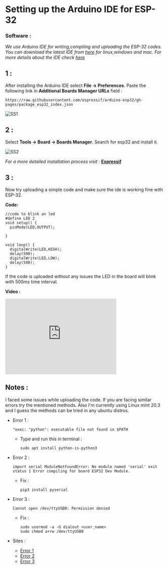 # Setting up the Arduino IDE for ESP-32
### Software :
_We use Arduino IDE for writing,compiling and uploading the ESP-32 codes. You can download the latest IDE from [here](https://www.arduino.cc/en/software) for linux,windows and mac._
_For more details about the IDE check [here](https://aswin-asokan.github.io/Kerala-IoT-Challenge/pages/level1/intro)_

## 1 :
After installing the Arduino IDE select __File -> Preferences__. Paste the following link in __Additional Boards Manager URLs__ field :   

```
https://raw.githubusercontent.com/espressif/arduino-esp32/gh-pages/package_esp32_index.json
```   
   
![SS1](https://user-images.githubusercontent.com/86108610/165939342-f3b99319-665d-4914-9393-5fdb5893711c.png)   
     
## 2 :   
Select __Tools -> Board -> Boards Manager__. Search for esp32 and install it.   
   
![SS2](https://user-images.githubusercontent.com/86108610/165940015-f4e8ce25-1608-4892-b829-f8432cad934b.png)
   
   
_For a more detailed installation process visit :_ __[Espressif](https://github.com/espressif/arduino-esp32)__
   
## 3 :   
Now try uploading a simple code and make sure the ide is working fine with ESP-32.   

__Code:__   

```
//code to blink an led
#define LED 2
void setup() {
  pinMode(LED,OUTPUT);

}

void loop() {
  digitalWrite(LED,HIGH);
  delay(500);
  digitalWrite(LED,LOW);
  delay(500);
}
```   

If the code is uploaded without any issues the LED in the board will blink with 500ms time interval.   

__Video :__   

<iframe width="352" height="240"
src="https://user-images.githubusercontent.com/86108610/166152110-0a715cd6-ca80-4068-802a-7fd870b4e138.mp4"
frameborder="0" 
allow="accelerometer; autoplay; encrypted-media; gyroscope; picture-in-picture" 
allowfullscreen></iframe>     

## Notes :  

I faced some issues while uploading the code. If you are facing similar errors try the mentioned methods. Also I'm currently using Linux mint 20.3 and I guess the methods can be tried in any ubuntu distros.   

* Error 1 :   

  ```
  "exec: "python": executable file not found in $PATH
  ```   

  * Type and run this in terminal :  
      ```
      sudo apt install python-is-python3
      ```   

* Error 2 :    

  ```
  import serial ModuleNotFoundError: No module named 'serial' exit status 1 Error compiling for board ESP32 Dev Module.
  ```    

  * Fix :   

      ```
      pip3 install pyserial
      ```   

* Error 3 :   

  ```
  Cannot open /dev/ttyUSB0: Permission denied
  ```   

  * Fix :  

      ```
      sudo usermod -a -G dialout <user_name>
      sudo chmod a+rw /dev/ttyUSB0
      ```   
   
* Sites :
   * [Error 1](https://stackoverflow.com/questions/60762378/exec-python-executable-file-not-found-in-path)
   * [Error 2](https://forum.arduino.cc/t/modulenotfounderror-no-module-named-serial/847838/2)
   * [Error 3](https://www.youtube.com/watch?v=mEptke-5rJc)
